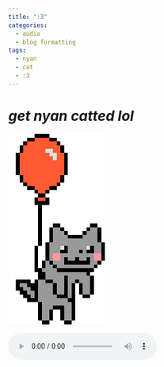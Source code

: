 ```yaml
---
title: ":3"
categories:
  - audio
  - blog formatting
tags:
  - nyan
  - cat
  - :3
---
```

# ***get nyan catted lol***
![nyan nya nyayaya](/media/images/balloon.gif)

<audio controls="controls">
  <source type="audio/mp3" src="/media/audios/gb.mp3"></source>
  <source type="audio/ogg" src="/media/audios/gb.mp3"></source>
  <p>do you use Netscape Navigator or what???</p>
</audio>

